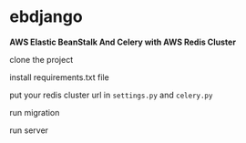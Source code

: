 # ebdjango
**AWS Elastic BeanStalk And Celery with AWS Redis Cluster**

clone the project

install requirements.txt file

put your redis cluster url in `settings.py` and `celery.py`

run migration 

run server
